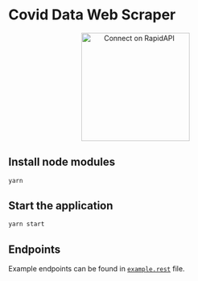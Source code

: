 # Covid Data Web Scraper

<div align="center">
    <a href="https://rapidapi.com/bcsizmadia/api/covid-data5" target="_blank">
        <img src="https://i.imgur.com/Dv9QeMM.png" width="215" alt="Connect on RapidAPI">
    </a>
</div>

## Install node modules

```bash
yarn
```

## Start the application

```bash
yarn start
```

## Endpoints

Example endpoints can be found in [`example.rest`](https://github.com/bcsizmadia/covid-scraper/blob/main/example.rest) file.
